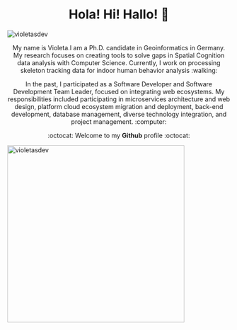 <!--![Violeta's GitHub stats](https://github-readme-stats.vercel.app/api?username=violetasdev&count_private=true&theme=dark)-->

<h1 align='center'> Hola! Hi! Hallo! 👋 </h1> 
<div align="left"> 
    <img src="https://komarev.com/ghpvc/?username=violetasdev" alt="violetasdev"> 
</div>


<p align='center'> My name is Violeta.I am a Ph.D. candidate in Geoinformatics in Germany. My research focuses on creating tools to solve gaps in Spatial Cognition data analysis with Computer Science. Currently, I work on processing skeleton tracking data for indoor human behavior analysis :walking: </p>

<p align='center'> In the past, I participated as a Software Developer and Software Development Team Leader, focused on integrating web ecosystems. My responsibilities included participating in microservices architecture and web design, platform cloud ecosystem migration and deployment, back-end development, database management, diverse technology integration, and project management. :computer:</p>

<p align='center'>:octocat: Welcome to my <b>Github</b> profile :octocat:</p>


<div align="left">
    <img src="https://github-readme-stats.vercel.app/api?username=violetasdev&show_icons=true&theme=great-gatsby"  width="400px" alt="violetasdev">
</div>



<!--

![Top Langs](https://github-readme-stats.vercel.app/api/top-langs/?username=violetasdev&layout=compact&langs_count=10&theme=dark&hide=xslt,smarty,perl,batchfile,hack)



**violetasdev/violetasdev** is a ✨ _special_ ✨ repository because its `README.md` (this file) appears on your GitHub profile.

Here are some ideas to get you started:

- 🔭 I’m currently working on ...
- 🌱 I’m currently learning ...
- 👯 I’m looking to collaborate on ...
- 🤔 I’m looking for help with ...
- 💬 Ask me about ...
- 📫 How to reach me: ...
- 😄 Pronouns: ...
- ⚡ Fun fact: ...
-->
